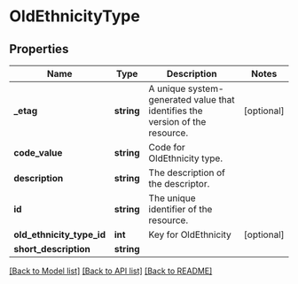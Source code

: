 # OldEthnicityType

## Properties
Name | Type | Description | Notes
------------ | ------------- | ------------- | -------------
**_etag** | **string** | A unique system-generated value that identifies the version of the resource. | [optional] 
**code_value** | **string** | Code for OldEthnicity type. | 
**description** | **string** | The description of the descriptor. | 
**id** | **string** | The unique identifier of the resource. | 
**old_ethnicity_type_id** | **int** | Key for OldEthnicity | [optional] 
**short_description** | **string** |  | 

[[Back to Model list]](../README.md#documentation-for-models) [[Back to API list]](../README.md#documentation-for-api-endpoints) [[Back to README]](../README.md)


